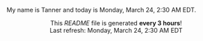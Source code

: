 My name is Tanner and today is Monday, March 24, 2:30 AM EDT.

<p align="center">This <i>README</i> file is generated <b>every 3 hours</b>!</br>Last refresh: Monday, March 24, 2:30 AM EDT<br /></p>
